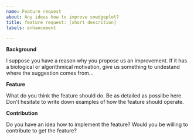 ```yaml
---
name: Feature request
about: Any ideas how to improve smudgeplot?
title: feature request: [short descrition]
labels: enhancement

---
```


**Background**

I suppose you have a reason why you propose us an improvement. If it has a biological or algorithmical motivation, give us something to undestand where the suggestion comes from...

**Feature**

What do you think the feature should do. Be as detailed as possilbe here. Don't hesitate to write down examples of how the feature should operate.

**Contribution**

Do you have an idea how to implement the feature? Would you be willing to contribute to get the feature?
